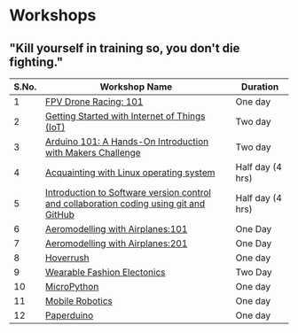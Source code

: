 # Workshops
## **"Kill yourself in training so, you don't die fighting."**
|S.No.|Workshop Name|Duration|
|---|---|---|
|1|[FPV Drone Racing: 101](https://github.com/Team-SDIoT/SDIoT_Events/tree/master/Workshops/FPV-Drone-Racing-101)|One day|
|2|[Getting Started with Internet of Things (IoT)](https://github.com/Team-SDIoT/SDIoT_Events/tree/master/Workshops/Getting%20Started%20with%20Internet%20of%20Things%20-IoT)|Two day|
|3|[Arduino 101: A Hands-On Introduction with Makers Challenge](https://github.com/Team-SDIoT/SDIoT_Events/blob/master/Workshops/Arduino%20101-%20A%20Hands-On%20Introduction%20with%20Makers%20Challenge)|Two day|
|4|[Acquainting with Linux operating system](https://github.com/Team-SDIoT/SDIoT_Events/tree/master/Workshops/Linux-Operating-System-101)|Half day (4 hrs)|
|5|[Introduction to Software version control and collaboration coding using git and GitHub](https://github.com/Team-SDIoT/SDIoT_Events/tree/master/Workshops/Introduction-to-Github)|Half day (4 hrs)|
|6|[Aeromodelling with Airplanes:101](https://github.com/Team-SDIoT/SDIoT_Events/tree/master/Workshops/Aeromodeling_with_Airplanes)|One Day|
|7|[Aeromodelling with Airplanes:201]()|One Day|
|8|[Hoverrush](https://github.com/Team-SDIoT/SDIoT_Events/tree/master/Workshops/Aeromodeling%20with%20Hovercraft)|One day|
|9|[Wearable Fashion Electonics]()|Two Day|
|10|[MicroPython](https://github.com/Team-SDIoT/SDIoT_Events/tree/master/Workshops/Micro-Python)|One day|
|11|[Mobile Robotics](https://github.com/Team-SDIoT/SDIoT_Events/tree/master/Workshops/Mobile%20Robotics)|One day|
|12|[Paperduino](https://github.com/Team-SDIoT/SDIoT_Events/tree/master/Workshops/Paperduino)|One day|

